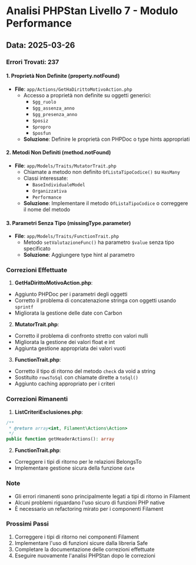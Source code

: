 # Analisi PHPStan Livello 7 - Modulo Performance

## Data: 2025-03-26

### Errori Trovati: 237

#### 1. Proprietà Non Definite (property.notFound)
- **File**: `app/Actions/GetHaDirittoMotivoAction.php`
  - Accesso a proprietà non definite su oggetti generici:
    - `$gg_ruolo`
    - `$gg_assenza_anno`
    - `$gg_presenza_anno`
    - `$posiz`
    - `$propro`
    - `$posfun`
  - **Soluzione**: Definire le proprietà con PHPDoc o type hints appropriati

#### 2. Metodi Non Definiti (method.notFound)
- **File**: `app/Models/Traits/MutatorTrait.php`
  - Chiamate a metodo non definito `OfListaTipoCodice()` su `HasMany`
  - Classi interessate:
    - `BaseIndividualeModel`
    - `Organizzativa`
    - `Performance`
  - **Soluzione**: Implementare il metodo `OfListaTipoCodice` o correggere il nome del metodo

#### 3. Parametri Senza Tipo (missingType.parameter)
- **File**: `app/Models/Traits/FunctionTrait.php`
  - Metodo `setValutazioneFunc()` ha parametro `$value` senza tipo specificato
  - **Soluzione**: Aggiungere type hint al parametro

### Correzioni Effettuate

1. **GetHaDirittoMotivoAction.php**:
- Aggiunto PHPDoc per i parametri degli oggetti
- Corretto il problema di concatenazione stringa con oggetti usando `sprintf`
- Migliorata la gestione delle date con Carbon

2. **MutatorTrait.php**:
- Corretto il problema di confronto stretto con valori nulli
- Migliorata la gestione dei valori float e int
- Aggiunta gestione appropriata dei valori vuoti

3. **FunctionTrait.php**:
- Corretto il tipo di ritorno del metodo `check` da void a string
- Sostituito `rowsToSql` con chiamate dirette a `toSql()`
- Aggiunto caching appropriato per i criteri

### Correzioni Rimanenti

1. **ListCriteriEsclusiones.php**:
```php
/**
 * @return array<int, Filament\Actions\Action>
 */
public function getHeaderActions(): array
```

2. **FunctionTrait.php**:
- Correggere i tipi di ritorno per le relazioni BelongsTo
- Implementare gestione sicura della funzione `date`

### Note
- Gli errori rimanenti sono principalmente legati a tipi di ritorno in Filament
- Alcuni problemi riguardano l'uso sicuro di funzioni PHP native
- È necessario un refactoring mirato per i componenti Filament

### Prossimi Passi
1. Correggere i tipi di ritorno nei componenti Filament
2. Implementare l'uso di funzioni sicure dalla libreria Safe
3. Completare la documentazione delle correzioni effettuate
4. Eseguire nuovamente l'analisi PHPStan dopo le correzioni
